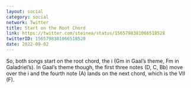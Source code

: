 ```yaml
---
layout: social
category: social
network: Twitter
title: Start on the Root Chord
link: https://twitter.com/steinea/status/1565798381066518528
twitterID: 1565798381066518528
date: 2022-09-02
---
```


So, both songs start on the root chord, the i (Gm in Gaal’s theme, Fm in Galadriel’s). In Gaal’s theme though, the first three notes (D, C, Bb) move over the i and the fourth note (A) lands on the next chord, which is the VII (F).
